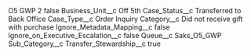<?xml version="1.0" encoding="UTF-8"?>
<CustomMetadata xmlns="http://soap.sforce.com/2006/04/metadata" xmlns:xsi="http://www.w3.org/2001/XMLSchema-instance" xmlns:xsd="http://www.w3.org/2001/XMLSchema">
    <label>O5 GWP 2</label>
    <protected>false</protected>
    <values>
        <field>Business_Unit__c</field>
        <value xsi:type="xsd:string">Off 5th</value>
    </values>
    <values>
        <field>Case_Status__c</field>
        <value xsi:type="xsd:string">Transferred to Back Office</value>
    </values>
    <values>
        <field>Case_Type__c</field>
        <value xsi:type="xsd:string">Order Inquiry</value>
    </values>
    <values>
        <field>Category__c</field>
        <value xsi:type="xsd:string">Did not receive gift with purchase</value>
    </values>
    <values>
        <field>Ignore_Metadata_Mapping__c</field>
        <value xsi:type="xsd:boolean">false</value>
    </values>
    <values>
        <field>Ignore_on_Executive_Escalation__c</field>
        <value xsi:type="xsd:boolean">false</value>
    </values>
    <values>
        <field>Queue__c</field>
        <value xsi:type="xsd:string">Saks_O5_GWP</value>
    </values>
    <values>
        <field>Sub_Category__c</field>
        <value xsi:nil="true"/>
    </values>
    <values>
        <field>Transfer_Stewardship__c</field>
        <value xsi:type="xsd:boolean">true</value>
    </values>
</CustomMetadata>
